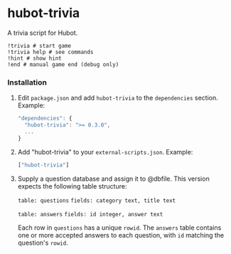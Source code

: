 # hubot-trivia

A trivia script for Hubot.

    !trivia # start game
    !trivia help # see commands
    !hint # show hint
    !end # manual game end (debug only)
    
### Installation

1. Edit `package.json` and add `hubot-trivia` to the `dependencies` section. Example:


    ```javascript    
    "dependencies": {
      "hubot-trivia": ">= 0.3.0",
      ...
    }
    ```   
        

2. Add "hubot-trivia" to your `external-scripts.json`. Example:

    ```javascript
    ["hubot-trivia"]
    ```

3. Supply a question database and assign it to @dbfile. This version expects the following table structure:

    `table: questions`
    `fields: category text, title text`
    
    `table: answers`
    `fields: id integer, answer text`
    
    Each row in `questions` has a unique `rowid`. The `answers` table contains one or more accepted answers to each question, with `id` matching the question's `rowid`.
